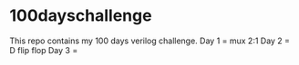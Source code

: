 # 100dayschallenge
This repo contains my 100 days verilog challenge.
Day 1 = mux 2:1
Day 2 = D flip flop
Day 3 = 
